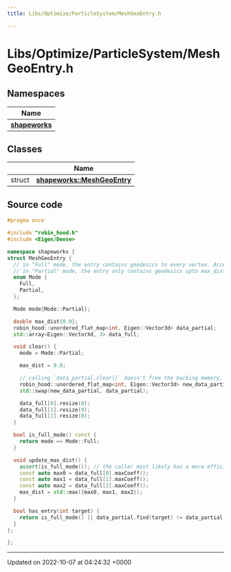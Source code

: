 ```yaml
---
title: Libs/Optimize/ParticleSystem/MeshGeoEntry.h

---
```


# Libs/Optimize/ParticleSystem/MeshGeoEntry.h



## Namespaces

| Name           |
| -------------- |
| **[shapeworks](../Namespaces/namespaceshapeworks.md)**  |

## Classes

|                | Name           |
| -------------- | -------------- |
| struct | **[shapeworks::MeshGeoEntry](../Classes/structshapeworks_1_1MeshGeoEntry.md)**  |




## Source code

```cpp
#pragma once

#include "robin_hood.h"
#include <Eigen/Dense>

namespace shapeworks {
struct MeshGeoEntry {
  // in "Full" mode, the entry contains geodesics to every vertex. Access via `data_full`
  // in "Partial" mode, the entry only contains geodesics upto max_dist. Access via `data_partial`
  enum Mode {
    Full,
    Partial,
  };

  Mode mode{Mode::Partial};

  double max_dist{0.0};
  robin_hood::unordered_flat_map<int, Eigen::Vector3d> data_partial;
  std::array<Eigen::VectorXd, 3> data_full;

  void clear() {
    mode = Mode::Partial;

    max_dist = 0.0;

    // calling `data_partial.clear()` doesn't free the backing memory, so we have to swap to an empty
    robin_hood::unordered_flat_map<int, Eigen::Vector3d> new_data_partial;
    std::swap(new_data_partial, data_partial);

    data_full[0].resize(0);
    data_full[1].resize(0);
    data_full[2].resize(0);
  }

  bool is_full_mode() const {
    return mode == Mode::Full;
  }

  void update_max_dist() {
    assert(is_full_mode()); // the caller most likely has a more efficient way to compute this if partial mode
    const auto max0 = data_full[0].maxCoeff();
    const auto max1 = data_full[1].maxCoeff();
    const auto max2 = data_full[2].maxCoeff();
    max_dist = std::max({max0, max1, max2});
  }

  bool has_entry(int target) {
    return is_full_mode() || data_partial.find(target) != data_partial.end();
  }
};

};
```


-------------------------------

Updated on 2022-10-07 at 04:24:32 +0000
